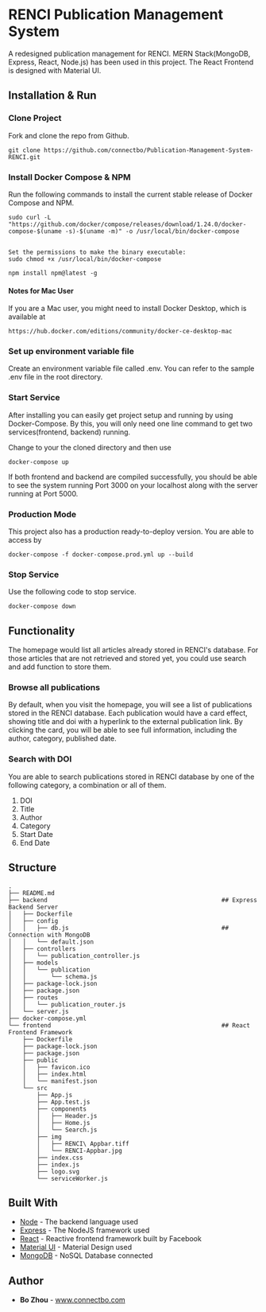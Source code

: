 # RENCI Publication Management System

A redesigned publication management for RENCI. MERN Stack(MongoDB, Express, React, Node.js) has been used in this project. The React Frontend is designed with Material UI.

## Installation & Run

### Clone Project
Fork and clone the repo from Github.
```
git clone https://github.com/connectbo/Publication-Management-System-RENCI.git
```

### Install Docker Compose & NPM
Run the following commands to install the current stable release of Docker Compose and NPM.

```
sudo curl -L "https://github.com/docker/compose/releases/download/1.24.0/docker-compose-$(uname -s)-$(uname -m)" -o /usr/local/bin/docker-compose
```

```

Set the permissions to make the binary executable:
sudo chmod +x /usr/local/bin/docker-compose
```


```
npm install npm@latest -g
```

#### Notes for Mac User
If you are a Mac user, you might need to install Docker Desktop, which is available at
```
https://hub.docker.com/editions/community/docker-ce-desktop-mac
```

### Set up environment variable file
Create an environment variable file called .env. You can refer to the sample .env file in the root directory.


### Start Service
After installing you can easily get project setup and running by using Docker-Compose. By this, you will only need one line command to get two services(frontend, backend) running.

Change to your the cloned directory and then use

```
docker-compose up
```

If both frontend and backend are compiled successfully, you should be able to see the system running Port 3000 on your localhost along with the server running at Port 5000.

### Production Mode
This project also has a production ready-to-deploy version. You are able to access by
```
docker-compose -f docker-compose.prod.yml up --build
```

### Stop Service
Use the following code to stop service.
```
docker-compose down
```


## Functionality

The homepage would list all articles already stored in RENCI's database. For those articles that are not retrieved and stored yet, you could use search and add function to store them.

### Browse all publications

By default, when you visit the homepage, you will see a list of publications stored in the RENCI database. Each publication would have a card effect, showing title and doi with a hyperlink to the external publication link. By clicking the card, you will be able to see full information, including the author, category, published date.

### Search with DOI
You are able to search publications stored in RENCI database by one of the following category, a combination or all of them.

1. DOI
2. Title
3. Author
4. Category
5. Start Date
6. End Date

###

## Structure

```
.
├── README.md
├── backend                                                 ## Express Backend Server
│   ├── Dockerfile
│   ├── config
│   │   ├── db.js                                           ## Connection with MongoDB
│   │   └── default.json
│   ├── controllers                                         
│   │   └── publication_controller.js
│   ├── models
│   │   └── publication
│   │       └── schema.js                                  
│   ├── package-lock.json
│   ├── package.json
│   ├── routes
│   │   └── publication_router.js
│   └── server.js                                           
├── docker-compose.yml
└── frontend                                                ## React Frontend Framework
    ├── Dockerfile
    ├── package-lock.json
    ├── package.json
    ├── public
    │   ├── favicon.ico
    │   ├── index.html
    │   └── manifest.json
    └── src
        ├── App.js
        ├── App.test.js
        ├── components                                      
        │   ├── Header.js
        │   ├── Home.js
        │   └── Search.js
        ├── img
        │   ├── RENCI\ Appbar.tiff
        │   └── RENCI-Appbar.jpg
        ├── index.css
        ├── index.js
        ├── logo.svg
        └── serviceWorker.js
```

## Built With

- [Node](https://nodejs.org/) - The backend language used
- [Express](https://expressjs.com/) - The NodeJS framework used
- [React](https://reactjs.org/) - Reactive frontend framework built by Facebook
- [Material UI](https://material-ui.com/) - Material Design used
- [MongoDB](https://www.mongodb.com/) - NoSQL Database connected

## Author

* **Bo Zhou** - www.connectbo.com
